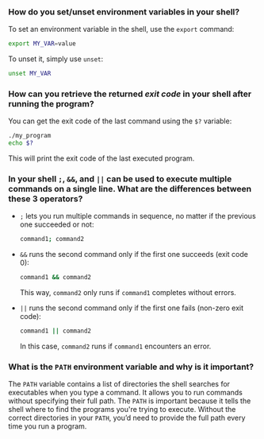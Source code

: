 ### How do you set/unset environment variables in your shell?

To set an environment variable in the shell, use the `export` command:
```bash
export MY_VAR=value
```
To unset it, simply use `unset`:
```bash
unset MY_VAR
```

### How can you retrieve the returned *exit code* in your shell after running the program?

You can get the exit code of the last command using the `$?` variable:
```bash
./my_program
echo $?
```
This will print the exit code of the last executed program.

### In your shell `;`, `&&`, and `||` can be used to execute multiple commands on a single line. What are the differences between these 3 operators?

- `;` lets you run multiple commands in sequence, no matter if the previous one succeeded or not:
  ```bash
  command1; command2
  ```
  
- `&&` runs the second command only if the first one succeeds (exit code 0):
  ```bash
  command1 && command2
  ```
  This way, `command2` only runs if `command1` completes without errors.
  
- `||` runs the second command only if the first one fails (non-zero exit code):
  ```bash
  command1 || command2
  ```
  In this case, `command2` runs if `command1` encounters an error.

### What is the `PATH` environment variable and why is it important?

The `PATH` variable contains a list of directories the shell searches for executables when you type a command. It allows you to run commands without specifying their full path. The `PATH` is important because it tells the shell where to find the programs you're trying to execute. Without the correct directories in your `PATH`, you’d need to provide the full path every time you run a program.

